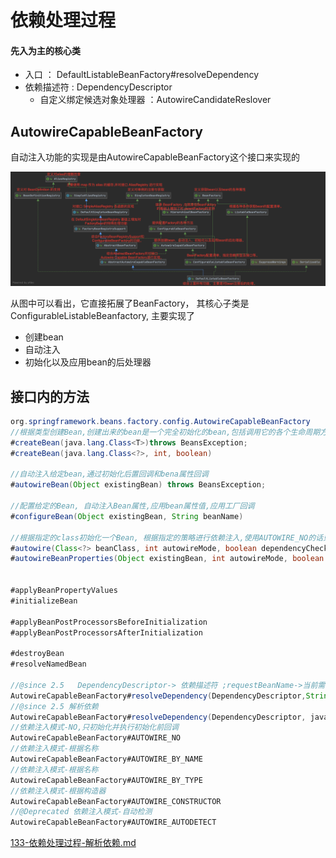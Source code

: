 # 依赖处理过程

#### 先入为主的核心类

- 入口 ： DefaultListableBeanFactory#resolveDependency
- 依赖描述符 : DependencyDescriptor
  - 自定义绑定候选对象处理器 ：AutowireCandidateReslover	

## AutowireCapableBeanFactory

自动注入功能的实现是由AutowireCapableBeanFactory这个接口来实现的

<img src="../../assets/image-20200919224648982.png" alt="image-20200919224648982" style="zoom:80%;" />

从图中可以看出，它直接拓展了BeanFactory， 其核心子类是ConfigurableListableBeanfactory, 主要实现了

- 创建bean
- 自动注入
- 初始化以及应用bean的后处理器

## 接口内的方法

```java
org.springframework.beans.factory.config.AutowireCapableBeanFactory
//根据类型创建Bean,创建出来的bean是一个完全初始化的bean,包括调用它的各个生命周期方法
#createBean(java.lang.Class<T>)throws BeansException;
#createBean(java.lang.Class<?>, int, boolean)
  
//自动注入给定bean,通过初始化后置回调和bena属性回调
#autowireBean(Object existingBean) throws BeansException;

//配置给定的Bean, 自动注入Bean属性,应用bean属性值,应用工厂回调
#configureBean(Object existingBean, String beanName)

//根据指定的class初始化一个Bean, 根据指定的策略进行依赖注入,使用AUTOWIRE_NO的话只应用before-instantiation的回调(比如注解驱动的注入)
#autowire(Class<?> beanClass, int autowireMode, boolean dependencyCheck);
#autowireBeanProperties(Object existingBean, int autowireMode, boolean dependencyCheck)


#applyBeanPropertyValues
#initializeBean

#applyBeanPostProcessorsBeforeInitialization
#applyBeanPostProcessorsAfterInitialization

#destroyBean
#resolveNamedBean

//@since 2.5   DependencyDescriptor-> 依赖描述符 ;requestBeanName->当前需要注入的Bean名称
AutowireCapableBeanFactory#resolveDependency(DependencyDescriptor,String requestBeanName)
//@since 2.5 解析依赖
AutowireCapableBeanFactory#resolveDependency(DependencyDescriptor, java.lang.String, java.util.Set<java.lang.String>, TypeConverter)
//依赖注入模式-NO,只初始化并执行初始化前回调
AutowireCapableBeanFactory#AUTOWIRE_NO
//依赖注入模式-根据名称
AutowireCapableBeanFactory#AUTOWIRE_BY_NAME
//依赖注入模式-根据名称
AutowireCapableBeanFactory#AUTOWIRE_BY_TYPE
//依赖注入模式-根据构造器
AutowireCapableBeanFactory#AUTOWIRE_CONSTRUCTOR
//@Deprecated 依赖注入模式-自动检测
AutowireCapableBeanFactory#AUTOWIRE_AUTODETECT
```

 [133-依赖处理过程-解析依赖.md](133-依赖处理过程-解析依赖.md) 



